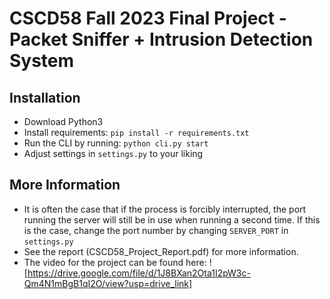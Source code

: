 # CSCD58 Fall 2023 Final Project - Packet Sniffer + Intrusion Detection System

## Installation

- Download Python3
- Install requirements: `pip install -r requirements.txt`
- Run the CLI by running: `python cli.py start`
- Adjust settings in `settings.py` to your liking

## More Information

- It is often the case that if the process is forcibly interrupted, the port running the server will still be in use when running a second time. If this is the case, change the port number by changing `SERVER_PORT` in `settings.py`
- See the report (CSCD58_Project_Report.pdf) for more information.
- The video for the project can be found here: ![https://drive.google.com/file/d/1J8BXan2Ota1I2pW3c-Qm4N1mBgB1qI2O/view?usp=drive_link]
